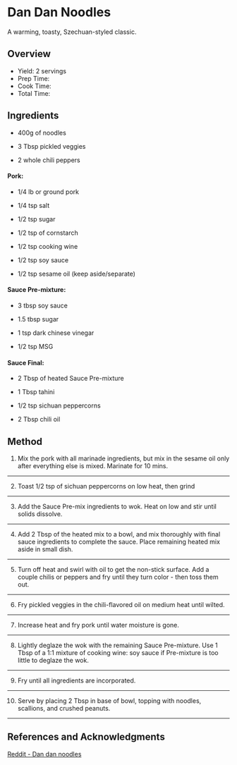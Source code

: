 # Dan Dan Noodles

A warming, toasty, Szechuan-styled classic.

## Overview

- Yield: 2 servings
- Prep Time:
- Cook Time:
- Total Time:

## Ingredients

- 400g of noodles

- 3 Tbsp pickled veggies

- 2 whole chili peppers

#### Pork:

- 1/4 lb or ground pork

- 1/4 tsp salt

- 1/2 tsp sugar

- 1/2 tsp of cornstarch

- 1/2 tsp cooking wine

- 1/2 tsp soy sauce

- 1/2 tsp sesame oil (keep aside/separate)

#### Sauce Pre-mixture:

- 3 tbsp soy sauce

- 1.5 tbsp sugar

- 1 tsp dark chinese vinegar

- 1/2 tsp MSG

#### Sauce Final:

- 2 Tbsp of heated Sauce Pre-mixture

- 1 Tbsp tahini

- 1/2 tsp sichuan peppercorns

- 2 Tbsp chili oil

## Method

1. Mix the pork with all marinade ingredients, but mix in the sesame oil only after everything else is mixed. Marinate for 10 mins.
---
2. Toast 1/2 tsp of sichuan peppercorns on low heat, then grind
---
3. Add the Sauce Pre-mix ingredients to wok. Heat on low and stir until solids dissolve.
---
4. Add 2 Tbsp of the heated mix to a bowl, and mix thoroughly with final sauce ingredients to complete the sauce. Place remaining heated mix aside in small dish.
---
5. Turn off heat and swirl with oil to get the non-stick surface. Add a couple chilis or peppers and fry until they turn color - then toss them out.
---
6. Fry pickled veggies in the chili-flavored oil on medium heat until wilted.
---
7. Increase heat and fry pork until water moisture is gone.
---
8. Lightly deglaze the wok with the remaining Sauce Pre-mixture. Use 1 Tbsp of a 1:1 mixture of cooking wine: soy sauce if Pre-mixture is too little to deglaze the wok.
---
9. Fry until all ingredients are incorporated.
---
10. Serve by placing 2 Tbsp in base of bowl, topping with noodles, scallions, and crushed peanuts.
---

## References and Acknowledgments

[Reddit - Dan dan noodles](https://www.reddit.com/r/Cooking/comments/6y7dkr/recipe_how_to_make_sichuan_dan_dan_noodles_%E6%8B%85%E6%8B%85%E9%9D%A2/)
